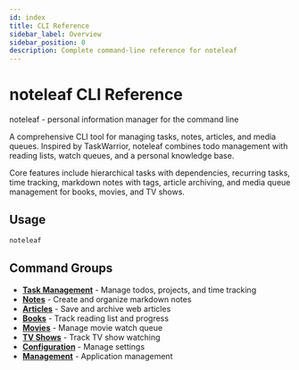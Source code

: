 ```yaml
---
id: index
title: CLI Reference
sidebar_label: Overview
sidebar_position: 0
description: Complete command-line reference for noteleaf
---
```


# noteleaf CLI Reference

noteleaf - personal information manager for the command line

A comprehensive CLI tool for managing tasks, notes, articles, and media queues.
Inspired by TaskWarrior, noteleaf combines todo management with reading lists,
watch queues, and a personal knowledge base.

Core features include hierarchical tasks with dependencies, recurring tasks,
time tracking, markdown notes with tags, article archiving, and media queue
management for books, movies, and TV shows.

## Usage

```bash
noteleaf
```

## Command Groups

- **[Task Management](tasks)** - Manage todos, projects, and time tracking
- **[Notes](notes)** - Create and organize markdown notes
- **[Articles](articles)** - Save and archive web articles
- **[Books](books)** - Track reading list and progress
- **[Movies](movies)** - Manage movie watch queue
- **[TV Shows](tv-shows)** - Track TV show watching
- **[Configuration](configuration)** - Manage settings
- **[Management](management)** - Application management

